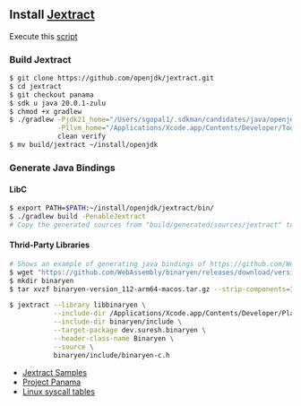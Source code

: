 ## Install [Jextract][Jextract]

Execute this [script](../../scripts/jextract.sh)

### Build Jextract

```bash
$ git clone https://github.com/openjdk/jextract.git
$ cd jextract
$ git checkout panama
$ sdk u java 20.0.1-zulu
$ chmod +x gradlew
$ ./gradlew -Pjdk21_home="/Users/sgopal1/.sdkman/candidates/java/openjdk-ea-21" \
            -Pllvm_home="/Applications/Xcode.app/Contents/Developer/Toolchains/XcodeDefault.xctoolchain/usr" \
            clean verify
$ mv build/jextract ~/install/openjdk
```

### Generate Java Bindings

#### LibC

```bash
$ export PATH=$PATH:~/install/openjdk/jextract/bin/
$ ./gradlew build -PenableJextract
# Copy the generated sources from "build/generated/sources/jextract" to "src/main/java"
```

#### Thrid-Party Libraries

```bash
# Shows an example of generating java bindings of https://github.com/WebAssembly/binaryen
$ wget "https://github.com/WebAssembly/binaryen/releases/download/version_112/binaryen-version_112-arm64-macos.tar.gz"
$ mkdir binaryen
$ tar xvzf binaryen-version_112-arm64-macos.tar.gz --strip-components=1 -C binaryen

$ jextract --library libbinaryen \
           --include-dir /Applications/Xcode.app/Contents/Developer/Platforms/MacOSX.platform/Developer/SDKs/MacOSX.sdk/usr/include \
           --include-dir binaryen/include \
           --target-package dev.suresh.binaryen \
           --header-class-name Binaryen \
           --source \
           binaryen/include/binaryen-c.h
```

* [Jextract Samples](https://github.com/openjdk/jextract/tree/master/samples)
* [Project Panama](https://github.com/openjdk/panama-foreign)
* [Linux syscall tables](https://syscalls.mebeim.net/)

[Jextract]:  https://github.com/openjdk/jextract
